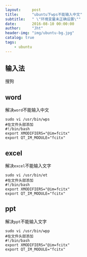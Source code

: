 ```yaml
---
layout:     post
title:      "ubuntu下wps不能输入中文"
subtitle:   " \"环境变量未正确设置\""
date:       2016-08-10 00:00:00
author:     "Jht"
header-img: "img/ubuntu-bg.jpg"
catalog: true
tags:
    - ubuntu
---
```


## 输入法

搜狗

## word

解决`word`不能输入中文

```
sudo vi /usr/bin/wps
#在文件头部添加
#!/bin/bash
export XMODIFIERS="@im=fcitx"
export QT_IM_MODULE="fcitx"

```

## excel

解决`excel`不能输入文字

```
sudo vi /usr/bin/et
#在文件头部添加
#!/bin/bash
export XMODIFIERS="@im=fcitx"
export QT_IM_MODULE="fcitx"
```

## ppt

解决`ppt`不能输入文字

```
sudo vi /usr/bin/wpp
#在文件头部添加
#!/bin/bash
export XMODIFIERS="@im=fcitx"
export QT_IM_MODULE="fcitx"
```